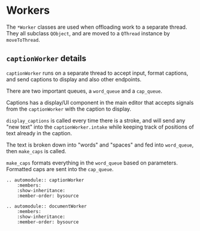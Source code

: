 # Workers

The `*Worker` classes are used when offloading work to a separate thread. They all subclass `QObject`, and are moved to a `QThread` instance by `moveToThread`.


## `captionWorker` details

`captionWorker` runs on a separate thread to accept input, format captions, and send captions to display and also other endpoints.

There are two important queues, a `word_queue` and a `cap_queue`.

Captions has a display/UI component in the main editor that accepts signals from the `captionWorker` with the caption to display.

`display_captions` is called every time there is a stroke, and will send any "new text" into the `captionWorker.intake` while keeping track of positions of text already in the caption.

The text is broken down into "words" and "spaces" and fed into `word_queue`, then `make_caps` is called.

`make_caps` formats everything in the `word_queue` based on parameters. Formatted caps are sent into the `cap_queue`.

```{eval-rst}
.. automodule:: captionWorker
    :members:
    :show-inheritance:
    :member-order: bysource
```



```{eval-rst}
.. automodule:: documentWorker
    :members:
    :show-inheritance:
    :member-order: bysource
```
